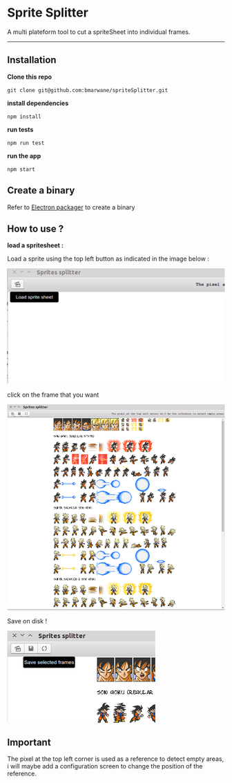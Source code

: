 Sprite Splitter
===================

A multi plateform tool to cut a spriteSheet into individual frames.

----------


Installation
-------------
**Clone this repo**
```
git clone git@github.com:bmarwane/spriteSplitter.git
```
**install dependencies**
```
npm install
```
**run tests**
```
npm run test
```
**run the app**
```
npm start
```

Create a binary
---------------

Refer to [Electron packager](https://github.com/electron-userland/electron-packager) to create a binary


How to use ?
------------

**load a spritesheet :** 

Load a sprite using the top left button as indicated in the image below : 


![](/Screenshots/load_sprite.png?raw=true)

click on the frame that you want 

![](/Screenshots/choose_frame.png?raw=true)

Save on disk !

![](/Screenshots/save_frames.png?raw=true)



Important
---------

The pixel at the top left corner is used as a reference to detect empty areas, i will maybe add a configuration screen to change the position of the reference.

